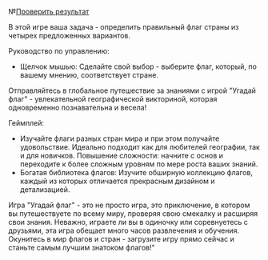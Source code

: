 №[Проверить результат](https://yandex.ru/games/app/247831?lang=ru)

В этой игре ваша задача - определить правильный флаг страны из четырех предложенных вариантов.

Руководство по управлению:
- Щелчок мышью: Сделайте свой выбор - выберите флаг, который, по вашему мнению, соответствует стране.










Отправляйтесь в глобальное путешествие за знаниями с игрой "Угадай флаг" - увлекательной географической викториной, которая одновременно познавательна и весела!

Геймплей:
- Изучайте флаги разных стран мира и при этом получайте удовольствие. Идеально подходит как для любителей географии, так и для новичков.
Повышение сложности: начните с основ и переходите к более сложным уровням по мере роста ваших знаний.
- Богатая библиотека флагов: Изучите обширную коллекцию флагов, каждый из которых отличается прекрасным дизайном и детализацией.

Игра "Угадай флаг" - это не просто игра, это приключение, в котором вы путешествуете по всему миру, проверяя свою смекалку и расширяя свои знания. Неважно, играете ли вы в одиночку или соревнуетесь с друзьями, эта игра обещает много часов развлечения и обучения. Окунитесь в мир флагов и стран - загрузите игру прямо сейчас и станьте самым лучшим знатоком флагов!"
